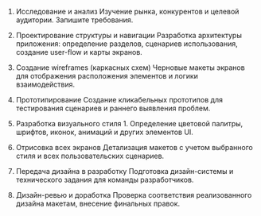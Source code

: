 1. Исследование и анализ
	‌Изучение рынка, конкурентов и целевой аудитории.
	‌Запишите требования.

2. Проектирование структуры и навигации
Разработка архитектуры приложения: определение разделов, сценариев использования, создание user-flow и карты экранов.

3. Создание wireframes (каркасных схем)
Черновые макеты экранов для отображения расположения элементов и логики взаимодействия.

4. Прототипирование
Создание кликабельных прототипов для тестирования сценариев и раннего выявления проблем.

5. Разработка визуального стиля
	1. 
Определение цветовой палитры, шрифтов, иконок, анимаций и других элементов UI.

6. Отрисовка всех экранов
Детализация макетов с учетом выбранного стиля и всех пользовательских сценариев.

7. Передача дизайна в разработку
Подготовка дизайн-системы и технического задания для команды разработчиков.

8. Дизайн-ревью и доработка
Проверка соответствия реализованного дизайна макетам, внесение финальных правок.